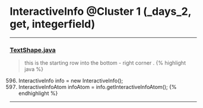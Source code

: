# InteractiveInfo @Cluster 1 (_days_2, get, integerfield)

***

### [TextShape.java](https://searchcode.com/codesearch/view/97394395/)
> this is the starting row into the bottom - right corner . 
{% highlight java %}
596. InteractiveInfo info = new InteractiveInfo();
597. InteractiveInfoAtom infoAtom = info.getInteractiveInfoAtom();
{% endhighlight %}

***

